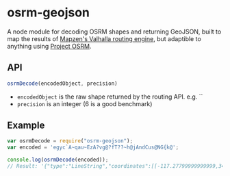 # osrm-geojson

A node module for decoding OSRM shapes and returning GeoJSON, built to map the results of [Mapzen's Valhalla routing engine](https://mapzen.com/projects/valhalla/), but adaptible to anything using [Project OSRM](http://project-osrm.org/).

## API

```javascript
osrmDecode(encodedObject, precision)
```

- `encodedObject` is the raw shape returned by the routing API. e.g. ``
- `precision` is an integer (6 is a good benchmark)

## Example

```javascript
var osrmDecode = require("osrm-geojson");
var encoded = 'egyc`A~qau~EzA?vg@?fT??~h@jAndCus@NG{k@';

console.log(osrmDecode(encoded));
// Result: '{"type":"LineString","coordinates":[[-117.27799999999999,34.157699],[-117.27799999999999,34.157652999999996],[-117.27799999999999,34.157001],[-117.27799999999999,34.156661],[-117.278672,34.156661],[-117.279702,34.156639]]}'
```

